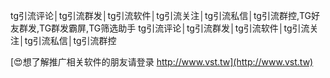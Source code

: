 tg引流评论│tg引流群发│tg引流软件│tg引流关注│tg引流私信│tg引流群控,TG好友群发,TG群发霸屏,TG筛选助手
tg引流评论│tg引流群发│tg引流软件│tg引流关注│tg引流私信│tg引流群控

[😍想了解推广相关软件的朋友请登录 http://www.vst.tw](http://www.vst.tw)



